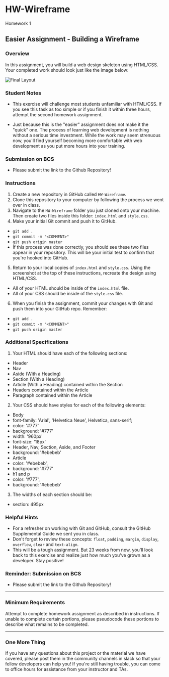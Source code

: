 # HW-Wireframe
Homework 1

## Easier Assignment - Building a Wireframe

### Overview

In this assignment, you will build a web design skeleton using HTML/CSS. Your completed work should look just like the image below:

![Final Layout](Images/Easier-Layout.png)

### Student Notes

* This exercise will challenge most students unfamiliar with HTML/CSS. If you see this task as too simple or if you finish it within three hours, attempt the second homework assignment.

* Just because this is the "easier" assignment does not make it the "quick" one. The process of learning web development is nothing without a serious time investment. While the work may seem strenuous now, you'll find yourself becoming more comfortable with web development as you put more hours into your training.

### Submission on BCS

* Please submit the link to the Github Repository!

### Instructions

1. Create a new repository in GitHub called `HW-Wireframe`.
2. Clone this repository to your computer by following the process we went over in class.
3. Navigate to the `HW-Wireframe` folder you just cloned onto your machine. Then create two files inside this folder: `index.html` and `style.css`.
4. Make your initial Git commit and push it to GitHub.
* `git add .`
* `git commit -m "<COMMENT>"`
* `git push origin master`
* If this process was done correctly, you should see these two files appear in your repository. This will be your initial test to confirm that you're hooked into GitHub.
5. Return to your local copies of `index.html` and `style.css`. Using the screenshot at the top of these instructions, recreate the design using HTML/CSS.
* All of your HTML should be inside of the `index.html` file.
* All of your CSS should be inside of the `style.css` file.
6. When you finish the assignment, commit your changes with Git and push them into your GitHub repo. Remember:
* `git add .`
* `git commit -m "<COMMENT>"`
* `git push origin master`

### Additional Specifications

1. Your HTML should have each of the following sections:
* Header
* Nav
* Aside (With a Heading)
* Section (With a Heading)
* Article (With a Heading) contained within the Section
* Headers contained within the Article
* Paragraph contained within the Article
2. Your CSS should have styles for each of the following elements:
* Body
* font-family: 'Arial', 'Helvetica Neue', Helvetica, sans-serif;
* color: '#777'
* background: '#777'
* width: '960px'
* font-size: '18px'
* Header, Nav, Section, Aside, and Footer
* background: '#ebebeb'
* Article
* color: '#ebebeb',
* background: '#777'
* h1 and p
* color: '#777',
* background: '#ebebeb'
3. The widths of each section should be:
* section: 495px

### Helpful Hints

* For a refresher on working with Git and GitHub, consult the GitHub Supplemental Guide we sent you in class.
* Don't forget to review these concepts: `float`, `padding`, `margin`, `display`, `overflow`, `clear` and `text-align`.
* This will be a tough assignment. But 23 weeks from now, you'll look back to this exercise and realize just how much you've grown as a developer. Stay positive!

### Reminder: Submission on BCS

* Please submit the link to the Github Repository!

- - -

### Minimum Requirements

Attempt to complete homework assignment as described in instructions. If unable to complete certain portions, please pseudocode these portions to describe what remains to be completed.

- - -

### One More Thing

If you have any questions about this project or the material we have covered, please post them in the community channels in slack so that your fellow developers can help you! If you're still having trouble, you can come to office hours for assistance from your instructor and TAs.
